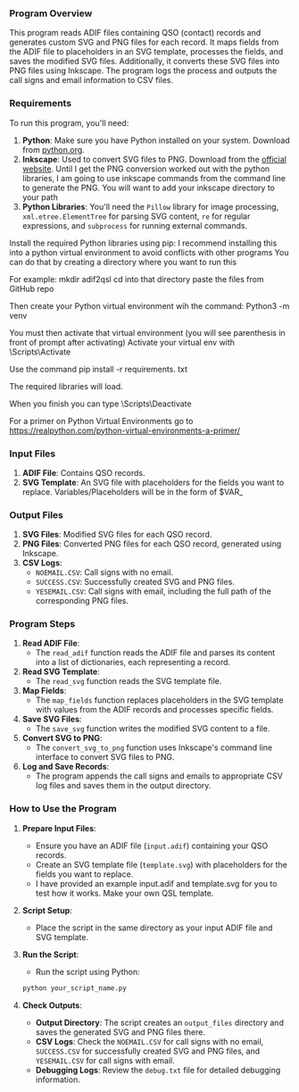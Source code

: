 ### Program Overview
This program reads ADIF files containing QSO (contact) records and generates custom SVG and PNG files for each record. It maps fields from the ADIF file to placeholders in an SVG template, processes the fields, and saves the modified SVG files. Additionally, it converts these SVG files into PNG files using Inkscape. The program logs the process and outputs the call signs and email information to CSV files.

### Requirements
To run this program, you'll need:
1. **Python**: Make sure you have Python installed on your system. Download from [python.org](https://www.python.org).
2. **Inkscape**: Used to convert SVG files to PNG. Download from the [official website](https://inkscape.org).  Until I get the PNG conversion worked out with the python libraries, I am going to use inkscape commands from the command line to generate the PNG.  You will want to add your inkscape directory to your path
3. **Python Libraries**: You'll need the `Pillow` library for image processing, `xml.etree.ElementTree` for parsing SVG content, `re` for regular expressions, and `subprocess` for running external commands.

Install the required Python libraries using pip:
I recommend installing this into a python virtual environment to avoid conflicts with other programs
You can do that by creating a directory where you want to run this 

For example:
mkdir adif2qsl 
cd into that directory
paste the files from GitHub repo

Then create your Python virtual environment wih the command:
Python3 -m venv <nameofyourvirtualenvironment>


You must then activate that virtual environment (you will see parenthesis in front of prompt after activating)
Activate your virtual env with <venvname>\Scripts\Activate

Use the command
pip install -r requirements. txt

The required libraries will load.

When you finish you can type <venvname>\Scripts\Deactivate

For a primer on Python Virtual Environments go to https://realpython.com/python-virtual-environments-a-primer/

### Input Files
1. **ADIF File**: Contains QSO records.
2. **SVG Template**: An SVG file with placeholders for the fields you want to replace.
   Variables/Placeholders will be in the form of $VAR_<fieldname in input.adif>

### Output Files
1. **SVG Files**: Modified SVG files for each QSO record.
2. **PNG Files**: Converted PNG files for each QSO record, generated using Inkscape.
3. **CSV Logs**:
   - `NOEMAIL.CSV`: Call signs with no email.
   - `SUCCESS.CSV`: Successfully created SVG and PNG files.
   - `YESEMAIL.CSV`: Call signs with email, including the full path of the corresponding PNG files.

### Program Steps

1. **Read ADIF File**: 
   - The `read_adif` function reads the ADIF file and parses its content into a list of dictionaries, each representing a record.
2. **Read SVG Template**: 
   - The `read_svg` function reads the SVG template file.
3. **Map Fields**: 
   - The `map_fields` function replaces placeholders in the SVG template with values from the ADIF records and processes specific fields.
4. **Save SVG Files**: 
   - The `save_svg` function writes the modified SVG content to a file.
5. **Convert SVG to PNG**: 
   - The `convert_svg_to_png` function uses Inkscape's command line interface to convert SVG files to PNG.
6. **Log and Save Records**: 
   - The program appends the call signs and emails to appropriate CSV log files and saves them in the output directory.

### How to Use the Program

1. **Prepare Input Files**:
   - Ensure you have an ADIF file (`input.adif`) containing your QSO records.
   - Create an SVG template file (`template.svg`) with placeholders for the fields you want to replace.
   - I have provided an example input.adif and template.svg for you to test how it works.  Make your own QSL template.

2. **Script Setup**:
   - Place the script in the same directory as your input ADIF file and SVG template.

3. **Run the Script**:
   - Run the script using Python:
   ```sh
   python your_script_name.py
   ```

4. **Check Outputs**:
   - **Output Directory**: The script creates an `output_files` directory and saves the generated SVG and PNG files there.
   - **CSV Logs**: Check the `NOEMAIL.CSV` for call signs with no email, `SUCCESS.CSV` for successfully created SVG and PNG files, and `YESEMAIL.CSV` for call signs with email.
   - **Debugging Logs**: Review the `debug.txt` file for detailed debugging information.